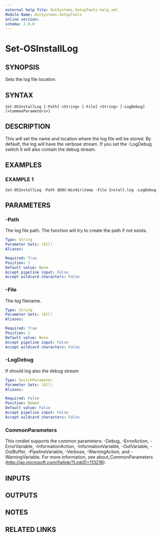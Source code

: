 ```yaml
---
external help file: OutSystems.SetupTools-help.xml
Module Name: Outsystems.SetupTools
online version:
schema: 2.0.0
---
```


# Set-OSInstallLog

## SYNOPSIS
Sets the log file location.

## SYNTAX

```
Set-OSInstallLog [-Path] <String> [-File] <String> [-LogDebug] [<CommonParameters>]
```

## DESCRIPTION
This will set the name and location where the log file will be stored.
By default, the log will have the verbose stream.
If you set the -LogDebug switch it will also contain the debug stream.

## EXAMPLES

### EXAMPLE 1
```
Set-OSInstallLog -Path $ENV:Windir\temp -File Install.log -LogDebug
```

## PARAMETERS

### -Path
The log file path.
The function will try to create the path if not exists.

```yaml
Type: String
Parameter Sets: (All)
Aliases:

Required: True
Position: 1
Default value: None
Accept pipeline input: False
Accept wildcard characters: False
```

### -File
The log filename.

```yaml
Type: String
Parameter Sets: (All)
Aliases:

Required: True
Position: 2
Default value: None
Accept pipeline input: False
Accept wildcard characters: False
```

### -LogDebug
If should log also the debug stream

```yaml
Type: SwitchParameter
Parameter Sets: (All)
Aliases:

Required: False
Position: Named
Default value: False
Accept pipeline input: False
Accept wildcard characters: False
```

### CommonParameters
This cmdlet supports the common parameters: -Debug, -ErrorAction, -ErrorVariable, -InformationAction, -InformationVariable, -OutVariable, -OutBuffer, -PipelineVariable, -Verbose, -WarningAction, and -WarningVariable.
For more information, see about_CommonParameters (http://go.microsoft.com/fwlink/?LinkID=113216).

## INPUTS

## OUTPUTS

## NOTES

## RELATED LINKS
